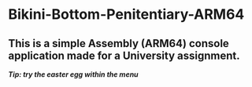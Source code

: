 # Bikini-Bottom-Penitentiary-ARM64 

## This is a simple Assembly (ARM64) console application made for a University assignment.

***Tip: try the easter egg within the menu***
